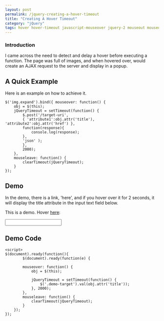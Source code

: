 ```yaml
---
layout: post
permalink: /jquery-creating-a-hover-timeout
title: "Creating A Hover Timeout"
category: "jQuery"
tags: hover hover-timeout javascript-mouseover jquery-2 mouseout mouseover timeout
---
```

### Introduction
I came across the need to detect and delay a hover before executing a function. The page was full of images, and when hovered over, would create an AJAX request to the server and display in a popup. 

## A Quick Example
Here is an example on how to achieve it. 

```
$('img.expand').bind({ mouseover: function() { 
	obj = $(this); 
	jQueryTimeout = setTimeout(function() { 
		$.post('/target-uri', 
		{ 'attribute1':obj.attr('title'), 'attribute2':obj.attr('href') }, 
		function(response){ 
			console.log(response); 
		}, 
		'json' ); 
		}, 
		2000); 
	}, 
	mouseleave: function() { 
		clearTimeout(jQueryTimeout); 
	} 
});
```

## Demo
In the demo, there is a link, 'here', and if you hover over it for 2 seconds, it will display the title attribute in the input text field below.

<script type="text/JavaScript">
$(document).ready(function(){
    $('.demo').bind({
		mouseover: function() {
			obj = $(this);
			hoverTimeout = setTimeout(function() {
				$('.demo-target').val(obj.attr('title'));
			}, 1500);
		},
		mouseleave: function() {
			clearTimeout(hoverTimeout);
		}
	});
});
</script>

This is a demo. Hover <a href="#" title="This SHould Now Appear In Textarea" class="demo">here</a>:

<input type="text" class="demo-target" value="">

## Demo Code
```
<script>
$(document).ready(function(){
    	$(document).ready(function(e) {

		mouseover: function() {
			obj = $(this);

			jQueryTimeout = setTimeout(function() {
				$('.demo-target').val(obj.attr('title'));
			}, 2000);
		},
		mouseleave: function() {
			clearTimeout(jQueryTimeout);
		}
	});
});
```